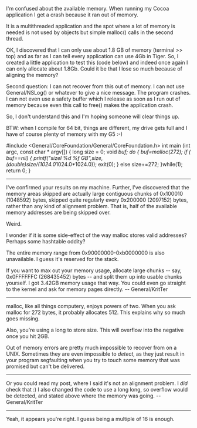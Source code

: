 

I'm confused about the available memory. When running my Cocoa application I get a crash because it ran out of memory.

It is a multithreaded application and the spot where a lot of memory is needed is not used by objects but simple malloc() calls in the second thread.

OK, I discovered that I can only use about 1.8 GB of memory (terminal >> top) and as far as I can tell every application can use 4Gb in Tiger.
So, I created a little application to test this (code below) and indeed once again I can only allocate about 1.8Gb. Could it be that I lose so much because of aligning the memory?

Second question:
I can not recover from this out of memory. I can not use General/NSLog() or whatever to give a nice message. The program crashes.
I can not even use a safety buffer which I release as soon as I run out of memory because even this call to free() makes the application crash.

So, I don't understand this and I'm hoping someone will clear things up.

BTW: when I compile for 64 bit, things are different, my drive gets full and I have of course plenty of memory with my G5 :-)

    
#include <General/CoreFoundation/General/CoreFoundation.h>
int main (int argc, const char * argv[]) 
{
	long size = 0;
	void *buf;
	do
	{
		buf=malloc(272);
		if ( buf==nil)	{
			printf("sizel %d %f GB",size, (double)size/(1024.0*1024.0*1024.0));
			exit(0);
		}
		else
			size+=272;
		}while(1);
    return 0;
}


----

I've confirmed your results on my machine. Further, I've discovered that the memory areas skipped are actually large contiguous chunks of 0x100010 (1048592) bytes, skipped quite regularly every 0x200000 (2097152) bytes, rather than any kind of alignment problem. That is, half of the available memory addresses are being skipped over.

Weird.

I wonder if it is some side-effect of the way     malloc stores valid addresses? Perhaps some hashtable oddity?

The entire memory range from 0x90000000-0xb0000000 is also unavailable. I guess it's reserved for the stack.

If you want to max out your memory usage, allocate large chunks -- say, 0x0FFFFFFC (268435452) bytes -- and split them up into usable chunks yourself. I got 3.42GB memory usage that way. You could even go straight to the kernel and ask for memory pages directly. -- General/KritTer

----

malloc, like all things computery, enjoys powers of two. When you ask malloc for 272 bytes, it probably allocates 512. This explains why so much goes missing.

Also, you're using a long to store size. This will overflow into the negative once you hit 2GB.

Out of memory errors are pretty much impossible to recover from on a UNIX. Sometimes they are even impossible to *detect*, as they just result in your program segfaulting when you try to touch some memory that was promised but can't be delivered.

----
Or you could read my post, where I said it's not an alignment problem. I *did* check that :) I also changed the code to use a long long, so overflow would be detected, and stated above where the memory was going. -- General/KritTer

----
Yeah, it appears you're right. I guess being a multiple of 16 is enough.